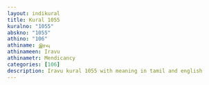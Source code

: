 ```yaml
---
layout: indikural
title: Kural 1055
kuralno: "1055"
abskno: "1055"
athino: "106"
athiname: இரவு
athinameen: Iravu
athinametr: Mendicancy
categories: [106]
description: Iravu kural 1055 with meaning in tamil and english 
---
```


